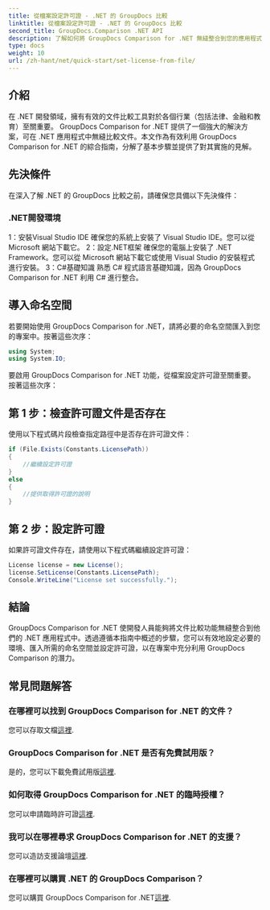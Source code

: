 ```yaml
---
title: 從檔案設定許可證 - .NET 的 GroupDocs 比較
linktitle: 從檔案設定許可證 - .NET 的 GroupDocs 比較
second_title: GroupDocs.Comparison .NET API
description: 了解如何將 GroupDocs Comparison for .NET 無縫整合到您的應用程式中。輕鬆設定、匯入命名空間並比較文件。
type: docs
weight: 10
url: /zh-hant/net/quick-start/set-license-from-file/
---
```

## 介紹
在 .NET 開發領域，擁有有效的文件比較工具對於各個行業（包括法律、金融和教育）至關重要。 GroupDocs Comparison for .NET 提供了一個強大的解決方案，可在 .NET 應用程式中無縫比較文件。本文作為有效利用 GroupDocs Comparison for .NET 的綜合指南，分解了基本步驟並提供了對其實施的見解。
## 先決條件
在深入了解 .NET 的 GroupDocs 比較之前，請確保您具備以下先決條件：
### .NET開發環境
1：安裝Visual Studio IDE
確保您的系統上安裝了 Visual Studio IDE。您可以從 Microsoft 網站下載它。
2：設定.NET框架
確保您的電腦上安裝了 .NET Framework。您可以從 Microsoft 網站下載它或使用 Visual Studio 的安裝程式進行安裝。
3：C#基礎知識
熟悉 C# 程式語言基礎知識，因為 GroupDocs Comparison for .NET 利用 C# 進行整合。

## 導入命名空間
若要開始使用 GroupDocs Comparison for .NET，請將必要的命名空間匯入到您的專案中。按著這些次序：
```csharp
using System;
using System.IO;
```

要啟用 GroupDocs Comparison for .NET 功能，從檔案設定許可證至關重要。按著這些次序：
## 第 1 步：檢查許可證文件是否存在
使用以下程式碼片段檢查指定路徑中是否存在許可證文件：
```csharp
if (File.Exists(Constants.LicensePath))
{
    //繼續設定許可證
}
else
{
    //提供取得許可證的說明
}
```
## 第 2 步：設定許可證
如果許可證文件存在，請使用以下程式碼繼續設定許可證：
```csharp
License license = new License();
license.SetLicense(Constants.LicensePath);
Console.WriteLine("License set successfully.");
```

## 結論
GroupDocs Comparison for .NET 使開發人員能夠將文件比較功能無縫整合到他們的 .NET 應用程式中。透過遵循本指南中概述的步驟，您可以有效地設定必要的環境、匯入所需的命名空間並設定許可證，以在專案中充分利用 GroupDocs Comparison 的潛力。
## 常見問題解答
### 在哪裡可以找到 GroupDocs Comparison for .NET 的文件？
您可以存取文檔[這裡](https://reference.groupdocs.com/comparison/net/).
### GroupDocs Comparison for .NET 是否有免費試用版？
是的，您可以下載免費試用版[這裡](https://releases.groupdocs.com/).
### 如何取得 GroupDocs Comparison for .NET 的臨時授權？
您可以申請臨時許可證[這裡](https://purchase.groupdocs.com/temporary-license/).
### 我可以在哪裡尋求 GroupDocs Comparison for .NET 的支援？
您可以造訪支援論壇[這裡](https://forum.groupdocs.com/c/comparison/12).
### 在哪裡可以購買 .NET 的 GroupDocs Comparison？
您可以購買 GroupDocs Comparison for .NET[這裡](https://purchase.groupdocs.com/buy).